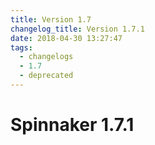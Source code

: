 ```yaml
---
title: Version 1.7
changelog_title: Version 1.7.1
date: 2018-04-30 13:27:47
tags:
  - changelogs
  - 1.7
  - deprecated
---
```


# Spinnaker 1.7.1

<script src="https://gist.github.com/spinnaker-release/71203cb3dd4df1483f4b841a32ca6463.js"/>
